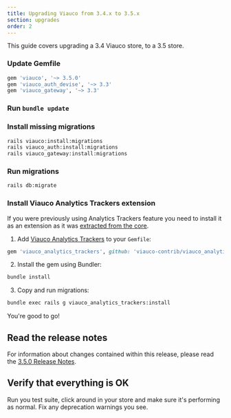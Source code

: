 ```yaml
---
title: Upgrading Viauco from 3.4.x to 3.5.x
section: upgrades
order: 2
---
```


This guide covers upgrading a 3.4 Viauco store, to a 3.5 store.

### Update Gemfile

```ruby
gem 'viauco', '~> 3.5.0'
gem 'viauco_auth_devise', '~> 3.3'
gem 'viauco_gateway', '~> 3.3'
```

### Run `bundle update`

### Install missing migrations

```bash
rails viauco:install:migrations
rails viauco_auth:install:migrations
rails viauco_gateway:install:migrations
```

### Run migrations

```bash
rails db:migrate
```

### Install Viauco Analytics Trackers extension

If you were previously using Analytics Trackers feature you need to install it as an extension
as it was [extracted from the core](https://github.com/viauco/viauco/pull/8408).

1. Add [Viauco Analytics Trackers](https://github.com/viauco-contrib/viauco_analytics_trackers) to your `Gemfile`:

```ruby
gem 'viauco_analytics_trackers', github: 'viauco-contrib/viauco_analytics_trackers'
```

2. Install the gem using Bundler:

```bash
bundle install
```

3. Copy and run migrations:

```bash
bundle exec rails g viauco_analytics_trackers:install
```

You're good to go!

## Read the release notes

For information about changes contained within this release, please read the [3.5.0 Release Notes](http://guides.viaucocommerce.org/release_notes/viauco_3_5_0.html).

## Verify that everything is OK

Run you test suite, click around in your store and make sure it's performing as normal. Fix any deprecation warnings you see.
